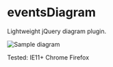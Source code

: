 # eventsDiagram

Lightweight jQuery diagram plugin.

![Sample diagram](http://i.imgur.com/QB8vBhw.png)

Tested:
IE11+
Chrome
Firefox
